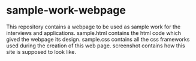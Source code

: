 # sample-work-webpage
This repository contains a webpage to be used as sample work for the interviews and applications.
sample.html contains the html code which gived the webpage its design.
sample.css contains all the css frameworks used during the creation of this web page.
screenshot contains how this site is supposed to look like.
